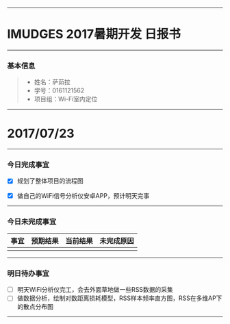 -------
# IMUDGES 2017暑期开发 日报书
-------


### 基本信息
> * 姓名：萨茹拉
> * 学号：0161121562
> * 项目组：Wi-Fi室内定位

-------


# 2017/07/23

-------

### 今日完成事宜
- [x]  规划了整体项目的流程图
- [x]  做自己的WiFi信号分析仪安卓APP，预计明天完事


-----
### 今日未完成事宜


| 事宜     |预期结果| 当前结果  | 未完成原因   | 
| --------   | -----:  | -----:  | :----:  |
|         |       |          |            |


------
### 明日待办事宜
- [ ] 明天WiFi分析仪完工，会去外面草地做一些RSS数据的采集
- [ ] 做数据分析，绘制对数距离损耗模型，RSS样本频率直方图，RSS在多维AP下的散点分布图
-------
